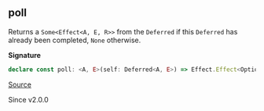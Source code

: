 ## poll

Returns a `Some<Effect<A, E, R>>` from the `Deferred` if this `Deferred` has
already been completed, `None` otherwise.

**Signature**

```ts
declare const poll: <A, E>(self: Deferred<A, E>) => Effect.Effect<Option.Option<Effect.Effect<A, E>>>
```

[Source](https://github.com/Effect-TS/effect/tree/main/packages/effect/src/Deferred.ts#L260)

Since v2.0.0